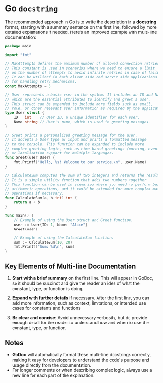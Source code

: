 # Go `docstring`

The recommended approach in Go is to write the description in a **docstring** format, starting with a summary sentence on the first line, followed by more detailed explanations if needed. Here's an improved example with multi-line documentation:

```go
package main

import "fmt"

// MaxAttempts defines the maximum number of allowed connection retries.
// This constant is used in scenarios where we need to ensure a limit
// on the number of attempts to avoid infinite retries in case of failure.
// It can be utilized in both client-side and server-side applications
// for handling retry mechanisms.
const MaxAttempts = 5

// User represents a basic user in the system. It includes an ID and Name,
// which are the essential attributes to identify and greet a user.
// This struct can be expanded to include more fields such as email,
// role, or other relevant user information as required by the application.
type User struct {
    ID   int    // User ID, a unique identifier for each user.
    Name string // User's name, which is used in greeting messages.
}

// Greet prints a personalized greeting message for the user.
// It accepts a User type as input and prints a formatted message
// to the console. This function can be expanded to include more
// complex greeting logic, such as time-based greetings (morning, evening),
// or localization support for multiple languages.
func Greet(user User) {
    fmt.Printf("Hello, %s! Welcome to our service.\n", user.Name)
}

// CalculateSum computes the sum of two integers and returns the result.
// It is a simple utility function that adds two numbers together.
// This function can be used in scenarios where you need to perform basic
// arithmetic operations, and it could be extended for more complex math
// operations if necessary.
func CalculateSum(a, b int) int {
    return a + b
}

func main() {
    // Example of using the User struct and Greet function.
    user := User{ID: 1, Name: "Alice"}
    Greet(user)

    // Example of using the CalculateSum function.
    sum := CalculateSum(10, 20)
    fmt.Printf("Sum: %d\n", sum)
}
```

## Key Elements of Multi-line Documentation

1. **Start with a brief summary** on the first line. This will appear in GoDoc, so it should be succinct and give the reader an idea of what the constant, type, or function is doing.
2. **Expand with further details** if necessary. After the first line, you can add more information, such as context, limitations, or intended use cases for constants and functions.

3. **Be clear and concise**: Avoid unnecessary verbosity, but do provide enough detail for the reader to understand how and when to use the constant, type, or function.

## Notes

- **GoDoc** will automatically format these multi-line docstrings correctly, making it easy for developers to understand the code's purpose and usage directly from the documentation.
- For longer comments or when describing complex logic, always use a new line for each part of the explanation.
